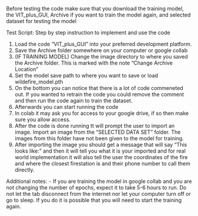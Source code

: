 Before testing the code make sure that you download the training model, the VIT_plus_GUI, Archive if you want to train the model again, and selected dataset for testing the model

Test Script:
Step by step instruction to implement and use the code

1.	Load the code “VIT_plus_GUI” into your preferred development platform. 
2.	Save the Archive folder somewhere on your computer or google collab
3.	(IF TRAINING MODEL) Change the image directory to where you saved the Archive folder. This is marked with the note “Change Archive Location”
4.  Set the model save path to where you want to save or load wildefire_model.pth
5.  On the bottom you can notice that there is a lot of code commeneted out. If you wanted to retrain the code you could remove the comment and then run the code again to train the dataset.
6. Afterwards you can start running the code
7.	In colab it may ask you for access to your google drive, if so then make sure you allow access.
8. After the code is done running tt will prompt the user to import an image. Import an image from the “SELECTED DATA SET” folder. The images from this folder have not been given to the model for training. 
10.	After importing the image you should get a message that will say “This looks like:” and then it will tell you what it is your imported and for real world implementation it will also tell the user the coordinates of the fire and where the closest firestation is and their phone number to call them directly. 

Additional notes:
⁃	If you are training the model in google collab and you are not changing the number of epochs, expect it to take 5-6 hours to run. Do not let the tab disconnect from the internet nor let your computer turn off or go to sleep. If you do it is possible that you will need to start the training again.

